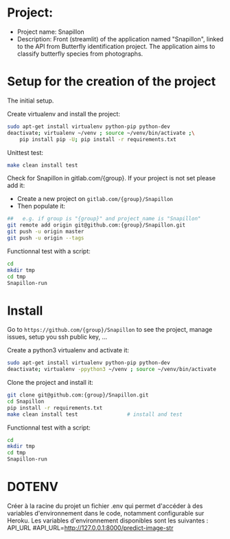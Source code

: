 # Project:
- Project name: Snapillon
- Description: Front (streamlit) of the application named "Snapillon", linked to the API from Butterfly identification project. The application aims to classify butterfly species from photographs. 





# Setup for the creation of the project

The initial setup.

Create virtualenv and install the project:
```bash
sudo apt-get install virtualenv python-pip python-dev
deactivate; virtualenv ~/venv ; source ~/venv/bin/activate ;\
    pip install pip -U; pip install -r requirements.txt
```

Unittest test:
```bash
make clean install test
```

Check for Snapillon in gitlab.com/{group}.
If your project is not set please add it:

- Create a new project on `gitlab.com/{group}/Snapillon`
- Then populate it:

```bash
##   e.g. if group is "{group}" and project_name is "Snapillon"
git remote add origin git@github.com:{group}/Snapillon.git
git push -u origin master
git push -u origin --tags
```

Functionnal test with a script:

```bash
cd
mkdir tmp
cd tmp
Snapillon-run
```

# Install

Go to `https://github.com/{group}/Snapillon` to see the project, manage issues,
setup you ssh public key, ...

Create a python3 virtualenv and activate it:

```bash
sudo apt-get install virtualenv python-pip python-dev
deactivate; virtualenv -ppython3 ~/venv ; source ~/venv/bin/activate
```

Clone the project and install it:

```bash
git clone git@github.com:{group}/Snapillon.git
cd Snapillon
pip install -r requirements.txt
make clean install test                # install and test
```
Functionnal test with a script:

```bash
cd
mkdir tmp
cd tmp
Snapillon-run
```

# DOTENV

Créer à la racine du projet un fichier .env qui permet d'accéder à des variables d'environnement dans le code, notamment configurable sur Heroku.
Les variables d'environnement disponibles sont les suivantes : API_URL
#API_URL=http://127.0.0.1:8000/predict-image-str
